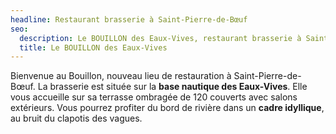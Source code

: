 ```yaml
---
headline: Restaurant brasserie à Saint-Pierre-de-Bœuf
seo:
  description: Le BOUILLON des Eaux-Vives, restaurant brasserie à Saint-Pierre de Bœuf
  title: Le BOUILLON des Eaux-Vives
---
```


Bienvenue au Bouillon, nouveau lieu de restauration à Saint-Pierre-de-Bœuf. La brasserie est située sur la **base nautique des Eaux-Vives**. Elle vous accueille sur sa terrasse ombragée de 120 couverts avec salons extérieurs. Vous pourrez profiter du bord de rivière dans un **cadre idyllique**, au bruit du clapotis des vagues.

